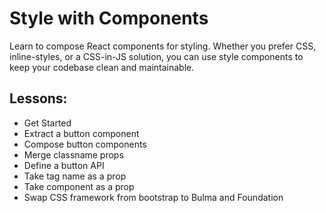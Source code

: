# Style with Components

Learn to compose React components for styling. Whether you prefer CSS, inline-styles, or a CSS-in-JS solution, you can use style components to keep your codebase clean and maintainable.

## Lessons:

- Get Started
- Extract a button component
- Compose button components
- Merge classname props
- Define a button API
- Take tag name as a prop
- Take component as a prop
- Swap CSS framework from bootstrap to Bulma and Foundation
